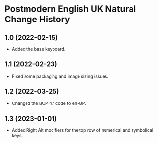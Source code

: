 Postmodern English UK Natural Change History
====================

1.0 (2022-02-15)
----------------
- Added the base keyboard.

1.1 (2022-02-23)
----------------
- Fixed some packaging and image sizing issues.

1.2 (2022-03-25)
----------------
- Changed the BCP 47 code to en-QP.

1.3 (2023-01-01)
----------------
- Added Right Alt modifiers for the top row of numerical and symbolical keys.
